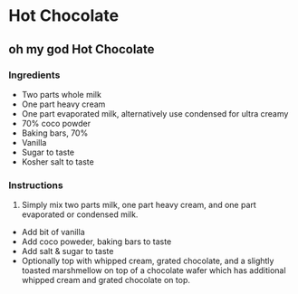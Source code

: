 # Hot Chocolate 

## oh my god Hot Chocolate

### Ingredients

- Two parts whole milk
- One part heavy cream
- One part evaporated milk, alternatively use condensed for ultra creamy
- 70% coco powder
- Baking bars, 70%
- Vanilla
- Sugar to taste
- Kosher salt to taste


### Instructions 
1. Simply mix two parts milk, one part heavy cream, and one part evaporated or condensed milk.
- Add bit of vanilla
- Add coco poweder, baking bars to taste
- Add salt & sugar to taste
- Optionally top with whipped cream, grated chocolate, and a slightly toasted marshmellow on top of a chocolate wafer which has additional whipped cream and grated chocolate on top.